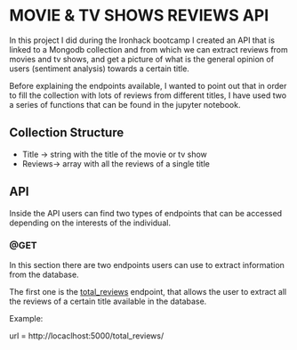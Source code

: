 # MOVIE & TV SHOWS REVIEWS API

In this project I did during the Ironhack bootcamp I created an API that is linked to a Mongodb
collection and from which we can extract reviews from movies and tv shows, and get a picture of 
what is the general opinion of users (sentiment analysis) towards a certain title. 

Before explaining the endpoints available, I wanted to point out that in order to fill the collection with lots of 
reviews from different titles, I have used two a series of functions that can be found in the jupyter notebook. 


## Collection Structure

- Title -> string with the title of the movie or tv show
- Reviews-> array with all the reviews of a single title


## API


Inside the API users can find two types of endpoints that can be accessed depending on the interests of the 
individual. 

### @GET 
In this section there are two endpoints users can use to extract information from the database.

The first one is the [total_reviews](http://locaclhost:5000/total_reviews/<title>) endpoint, that allows the 
user to extract all the reviews of a certain title available in the database. 

Example: 

url = http://locaclhost:5000/total_reviews/<title>

title = "Salvar al soldado Ryan"

The second endpoint, [sentimen](http://localhost:5000/sentiment/<title>), allows the user to extract the sentiment
 analysis of the reviews available in the database. As obtaining the results from all the reviews would be pointless,
 the result is a list with the percentage of each polarity (positive, negative, neutral). 
 
 Example: 
 
 url = http://locaclhost:5000/sentiment/<title>
 
 title = "Vengadores: Infinity War"
 
 ### @POST 
 For administrators, the API counts with the [new_review](http://localhost:5000/new_review)  endpoint that allows the user to, with the permission of the administrator, update the reviews of a certain title, or add
 a new one to the database. The information we want to add should be given in a dictionary format, as shown in the example:
 
url = http://localhost:5000/new_review
 
lista = ["Increible película"] (The reason for this list is that I set database to store all reviews of one title in just one object as an array)
 
datos = {'title': "El señor de los anillos: La comunidad del anillo", 
        'reviews': lista}
        

## Improvements to be made

The way I extract the information from the websites is by scraping, and even though the result has been positive, if there are more than one page of reviews the process becomes inefficient. For this reason, it would be 
a better option to use another library like Selenium. 

In reference to eh field available in the collection, it could be a good idea to add other fields like rating or source, in order to enrich the database.

